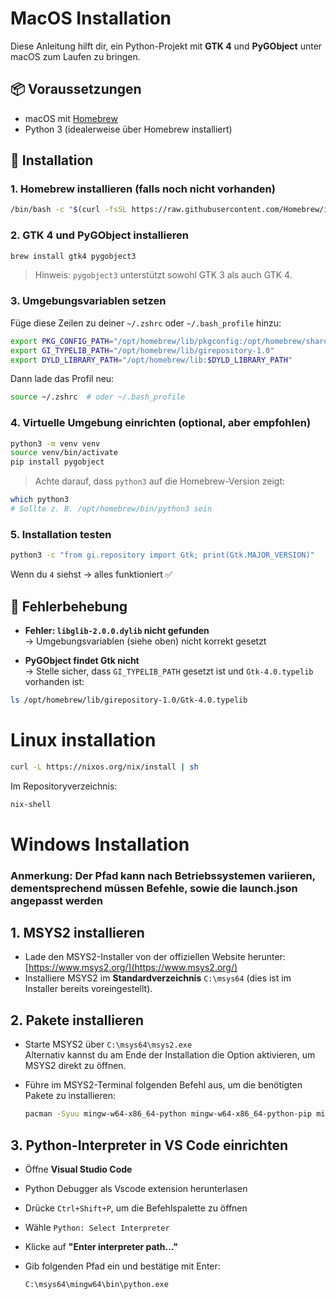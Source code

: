 # MacOS Installation

Diese Anleitung hilft dir, ein Python-Projekt mit **GTK 4** und **PyGObject** unter macOS zum Laufen zu bringen.

## 📦 Voraussetzungen

- macOS mit [Homebrew](https://brew.sh)
- Python 3 (idealerweise über Homebrew installiert)

## 🔧 Installation

### 1. Homebrew installieren (falls noch nicht vorhanden)

```bash
/bin/bash -c "$(curl -fsSL https://raw.githubusercontent.com/Homebrew/install/HEAD/install.sh)"
```

### 2. GTK 4 und PyGObject installieren

```bash
brew install gtk4 pygobject3
```

> Hinweis: `pygobject3` unterstützt sowohl GTK 3 als auch GTK 4.

### 3. Umgebungsvariablen setzen

Füge diese Zeilen zu deiner `~/.zshrc` oder `~/.bash_profile` hinzu:

```bash
export PKG_CONFIG_PATH="/opt/homebrew/lib/pkgconfig:/opt/homebrew/share/pkgconfig"
export GI_TYPELIB_PATH="/opt/homebrew/lib/girepository-1.0"
export DYLD_LIBRARY_PATH="/opt/homebrew/lib:$DYLD_LIBRARY_PATH"
```

Dann lade das Profil neu:

```bash
source ~/.zshrc  # oder ~/.bash_profile
```

### 4. Virtuelle Umgebung einrichten (optional, aber empfohlen)

```bash
python3 -m venv venv
source venv/bin/activate
pip install pygobject
```

> Achte darauf, dass `python3` auf die Homebrew-Version zeigt:

```bash
which python3
# Sollte z. B. /opt/homebrew/bin/python3 sein
```

### 5. Installation testen

```bash
python3 -c "from gi.repository import Gtk; print(Gtk.MAJOR_VERSION)"
```

Wenn du `4` siehst → alles funktioniert ✅

## 🧪 Fehlerbehebung

- **Fehler: `libglib-2.0.0.dylib` nicht gefunden**  
  → Umgebungsvariablen (siehe oben) nicht korrekt gesetzt

- **PyGObject findet Gtk nicht**  
  → Stelle sicher, dass `GI_TYPELIB_PATH` gesetzt ist und `Gtk-4.0.typelib` vorhanden ist:

```bash
ls /opt/homebrew/lib/girepository-1.0/Gtk-4.0.typelib
```

# Linux installation

```bash
curl -L https://nixos.org/nix/install | sh
```

Im Repositoryverzeichnis:
```bash
nix-shell
```

# Windows Installation 

### Anmerkung: Der Pfad kann nach Betriebssystemen variieren, dementsprechend müssen Befehle, sowie die launch.json angepasst werden

## 1. MSYS2 installieren

- Lade den MSYS2-Installer von der offiziellen Website herunter: [https://www.msys2.org/](https://www.msys2.org/)
- Installiere MSYS2 im **Standardverzeichnis** `C:\msys64` (dies ist im Installer bereits voreingestellt).

## 2. Pakete installieren

- Starte MSYS2 über `C:\msys64\msys2.exe`  
  Alternativ kannst du am Ende der Installation die Option aktivieren, um MSYS2 direkt zu öffnen.
- Führe im MSYS2-Terminal folgenden Befehl aus, um die benötigten Pakete zu installieren:

  ```bash
  pacman -Syuu mingw-w64-x86_64-python mingw-w64-x86_64-python-pip mingw-w64-x86_64-gtk4 mingw-w64-x86_64-python-gobject
  ```

## 3. Python-Interpreter in VS Code einrichten
- Öffne **Visual Studio Code**
- Python Debugger als Vscode extension herunterlasen
- Drücke `Ctrl+Shift+P`, um die Befehlspalette zu öffnen
- Wähle `Python: Select Interpreter`
- Klicke auf **"Enter interpreter path..."**
- Gib folgenden Pfad ein und bestätige mit Enter:

  ```
  C:\msys64\mingw64\bin\python.exe
  ```
